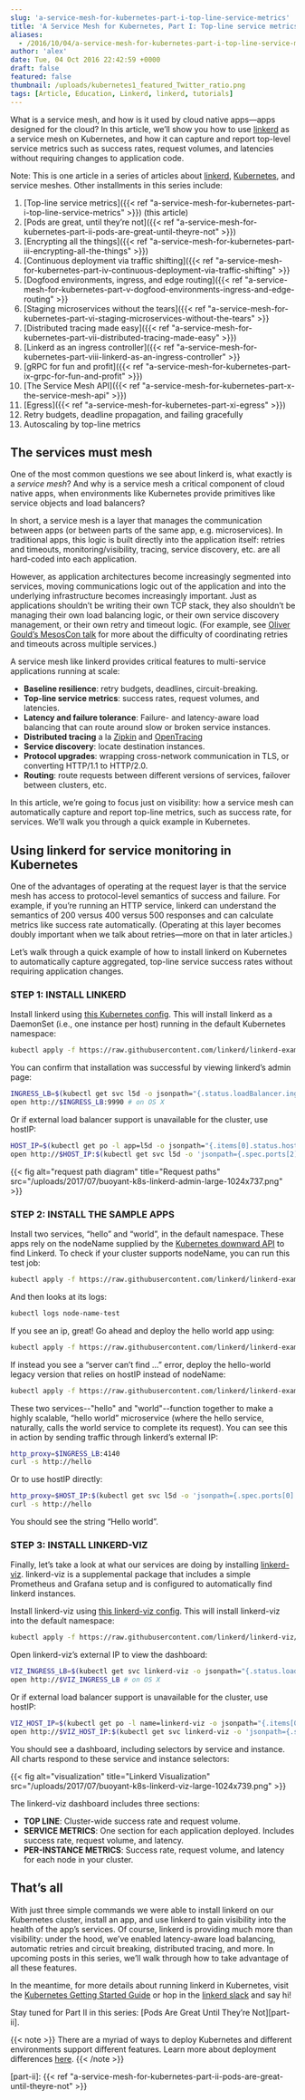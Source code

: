 ```yaml
---
slug: 'a-service-mesh-for-kubernetes-part-i-top-line-service-metrics'
title: 'A Service Mesh for Kubernetes, Part I: Top-line service metrics'
aliases:
  - /2016/10/04/a-service-mesh-for-kubernetes-part-i-top-line-service-metrics-2/
author: 'alex'
date: Tue, 04 Oct 2016 22:42:59 +0000
draft: false
featured: false
thumbnail: /uploads/kubernetes1_featured_Twitter_ratio.png
tags: [Article, Education, Linkerd, linkerd, tutorials]
---
```


What is a service mesh, and how is it used by cloud native apps—apps designed for the cloud? In this article, we’ll show you how to use [linkerd](https://linkerd.io/) as a service mesh on Kubernetes, and how it can capture and report top-level service metrics such as success rates, request volumes, and latencies without requiring changes to application code.

Note: This is one article in a series of articles about [linkerd](https://linkerd.io/), [Kubernetes](http://kubernetes.io/), and service meshes. Other installments in this series include:

1. [Top-line service metrics]({{< ref
   "a-service-mesh-for-kubernetes-part-i-top-line-service-metrics" >}}) (this article)
2. [Pods are great, until they’re not]({{< ref
   "a-service-mesh-for-kubernetes-part-ii-pods-are-great-until-theyre-not" >}})
3. [Encrypting all the things]({{< ref
   "a-service-mesh-for-kubernetes-part-iii-encrypting-all-the-things" >}})
4. [Continuous deployment via traffic shifting]({{< ref "a-service-mesh-for-kubernetes-part-iv-continuous-deployment-via-traffic-shifting" >}}
5. [Dogfood environments, ingress, and edge routing]({{< ref "a-service-mesh-for-kubernetes-part-v-dogfood-environments-ingress-and-edge-routing" >}}
6. [Staging microservices without the tears]({{< ref "a-service-mesh-for-kubernetes-part-vi-staging-microservices-without-the-tears" >}}
7. [Distributed tracing made easy]({{< ref
   "a-service-mesh-for-kubernetes-part-vii-distributed-tracing-made-easy" >}})
8. [Linkerd as an ingress controller]({{< ref "a-service-mesh-for-kubernetes-part-viii-linkerd-as-an-ingress-controller" >}}
9. [gRPC for fun and profit]({{< ref
   "a-service-mesh-for-kubernetes-part-ix-grpc-for-fun-and-profit" >}})
10. [The Service Mesh API]({{< ref
    "a-service-mesh-for-kubernetes-part-x-the-service-mesh-api" >}})
11. [Egress]({{< ref "a-service-mesh-for-kubernetes-part-xi-egress" >}})
12. Retry budgets, deadline propagation, and failing gracefully
13. Autoscaling by top-line metrics

## The services must mesh

One of the most common questions we see about linkerd is, what exactly is a *service mesh*? And why is a service mesh a critical component of cloud native apps, when environments like Kubernetes provide primitives like service objects and load balancers?

In short, a service mesh is a layer that manages the communication between apps (or between parts of the same app, e.g. microservices). In traditional apps, this logic is built directly into the application itself: retries and timeouts, monitoring/visibility, tracing, service discovery, etc. are all hard-coded into each application.

However, as application architectures become increasingly segmented into services, moving communications logic out of the application and into the underlying infrastructure becomes increasingly important. Just as applications shouldn’t be writing their own TCP stack, they also shouldn’t be managing their own load balancing logic, or their own service discovery management, or their own retry and timeout logic. (For example, see [Oliver Gould’s MesosCon talk](https://www.youtube.com/watch?v=VGAFFkn5PiE#t=23m47) for more about the difficulty of coordinating retries and timeouts across multiple services.)

A service mesh like linkerd provides critical features to multi-service applications running at scale:

- **Baseline resilience**: retry budgets, deadlines, circuit-breaking.
- **Top-line service metrics**: success rates, request volumes, and latencies.
- **Latency and failure tolerance**: Failure- and latency-aware load balancing that can route around slow or broken service instances.
- **Distributed tracing** a la [Zipkin](https://github.com/openzipkin/zipkin) and [OpenTracing](http://opentracing.io/)
- **Service discovery**: locate destination instances.
- **Protocol upgrades**: wrapping cross-network communication in TLS, or converting HTTP/1.1 to HTTP/2.0.
- **Routing**: route requests between different versions of services, failover between clusters, etc.

In this article, we’re going to focus just on visibility: how a service mesh can automatically capture and report top-line metrics, such as success rate, for services. We’ll walk you through a quick example in Kubernetes.

## Using linkerd for service monitoring in Kubernetes

One of the advantages of operating at the request layer is that the service mesh has access to protocol-level semantics of success and failure. For example, if you’re running an HTTP service, linkerd can understand the semantics of 200 versus 400 versus 500 responses and can calculate metrics like success rate automatically. (Operating at this layer becomes doubly important when we talk about retries—more on that in later articles.)

Let’s walk through a quick example of how to install linkerd on Kubernetes to automatically capture aggregated, top-line service success rates without requiring application changes.

### STEP 1: INSTALL LINKERD

Install linkerd using [this Kubernetes config](https://raw.githubusercontent.com/linkerd/linkerd-examples/master/k8s-daemonset/k8s/linkerd.yml). This will install linkerd as a DaemonSet (i.e., one instance per host) running in the default Kubernetes namespace:

```bash
kubectl apply -f https://raw.githubusercontent.com/linkerd/linkerd-examples/master/k8s-daemonset/k8s/linkerd.yml
```

You can confirm that installation was successful by viewing linkerd’s admin page:

```bash
INGRESS_LB=$(kubectl get svc l5d -o jsonpath="{.status.loadBalancer.ingress[0].*}")
open http://$INGRESS_LB:9990 # on OS X
```

Or if external load balancer support is unavailable for the cluster, use hostIP:

```bash
HOST_IP=$(kubectl get po -l app=l5d -o jsonpath="{.items[0].status.hostIP}")
open http://$HOST_IP:$(kubectl get svc l5d -o 'jsonpath={.spec.ports[2].nodePort}') # on OS X
```

{{< fig
  alt="request path diagram"
  title="Request paths"
  src="/uploads/2017/07/buoyant-k8s-linkerd-admin-large-1024x737.png" >}}

### STEP 2: INSTALL THE SAMPLE APPS

Install two services, “hello” and “world”, in the default namespace. These apps rely on the nodeName supplied by the [Kubernetes downward API](https://kubernetes.io/docs/tasks/inject-data-application/downward-api-volume-expose-pod-information/) to find Linkerd. To check if your cluster supports nodeName, you can run this test job:

```bash
kubectl apply -f https://raw.githubusercontent.com/linkerd/linkerd-examples/master/k8s-daemonset/k8s/node-name-test.yml
```

And then looks at its logs:

```bash
kubectl logs node-name-test
```

If you see an ip, great! Go ahead and deploy the hello world app using:

```bash
kubectl apply -f https://raw.githubusercontent.com/linkerd/linkerd-examples/master/k8s-daemonset/k8s/hello-world.yml
```

If instead you see a “server can’t find …” error, deploy the hello-world legacy version that relies on hostIP instead of nodeName:

```bash
kubectl apply -f https://raw.githubusercontent.com/linkerd/linkerd-examples/master/k8s-daemonset/k8s/hello-world-legacy.yml
```

These two services--"hello" and "world"--function together to make a highly scalable, “hello world” microservice (where the hello service, naturally, calls the world service to complete its request). You can see this in action by sending traffic through linkerd’s external IP:

```bash
http_proxy=$INGRESS_LB:4140
curl -s http://hello
```

Or to use hostIP directly:

```bash
http_proxy=$HOST_IP:$(kubectl get svc l5d -o 'jsonpath={.spec.ports[0].nodePort}')
curl -s http://hello
```

You should see the string “Hello world”.

### STEP 3: INSTALL LINKERD-VIZ

Finally, let’s take a look at what our services are doing by installing [linkerd-viz](https://github.com/linkerd/linkerd-viz). linkerd-viz is a supplemental package that includes a simple Prometheus and Grafana setup and is configured to automatically find linkerd instances.

Install linkerd-viz using [this linkerd-viz config](https://raw.githubusercontent.com/linkerd/linkerd-viz/main/k8s/linkerd-viz.yml). This will install linkerd-viz into the default namespace:

```bash
kubectl apply -f https://raw.githubusercontent.com/linkerd/linkerd-viz/main/k8s/linkerd-viz.yml
```

Open linkerd-viz’s external IP to view the dashboard:

```bash
VIZ_INGRESS_LB=$(kubectl get svc linkerd-viz -o jsonpath="{.status.loadBalancer.ingress[0].*}")
open http://$VIZ_INGRESS_LB # on OS X
```

Or if external load balancer support is unavailable for the cluster, use hostIP:

```bash
VIZ_HOST_IP=$(kubectl get po -l name=linkerd-viz -o jsonpath="{.items[0].status.hostIP}")
open http://$VIZ_HOST_IP:$(kubectl get svc linkerd-viz -o 'jsonpath={.spec.ports[0].nodePort}') # on OS X
```

You should see a dashboard, including selectors by service and instance. All charts respond to these service and instance selectors:

{{< fig
  alt="visualization"
  title="Linkerd Visualization"
  src="/uploads/2017/07/buoyant-k8s-linkerd-viz-large-1024x739.png" >}}

The linkerd-viz dashboard includes three sections:

- **TOP LINE**: Cluster-wide success rate and request volume.
- **SERVICE METRICS**: One section for each application deployed. Includes success rate, request volume, and latency.
- **PER-INSTANCE METRICS**: Success rate, request volume, and latency for each node in your cluster.

## That’s all

With just three simple commands we were able to install linkerd on our Kubernetes cluster, install an app, and use linkerd to gain visibility into the health of the app’s services. Of course, linkerd is providing much more than visibility: under the hood, we’ve enabled latency-aware load balancing, automatic retries and circuit breaking, distributed tracing, and more. In upcoming posts in this series, we’ll walk through how to take advantage of all these features.

In the meantime, for more details about running linkerd in Kubernetes, visit the [Kubernetes Getting Started Guide](https://linkerd.io/getting-started/k8s/) or hop in the [linkerd slack](http://slack.linkerd.io/) and say hi!

Stay tuned for Part II in this series: [Pods Are Great Until They’re Not][part-ii].

{{< note >}} There are a myriad of ways to deploy Kubernetes and different environments support different features. Learn more about deployment differences [here](https://discourse.linkerd.io/t/flavors-of-kubernetes). {{< /note >}}

[part-ii]: {{< ref "a-service-mesh-for-kubernetes-part-ii-pods-are-great-until-theyre-not" >}}
